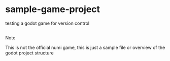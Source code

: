 # sample-game-project
testing a godot game for version control

##
> [!NOTE] 
> This is not the official numi game, this is just a sample file or overview of the godot project structure